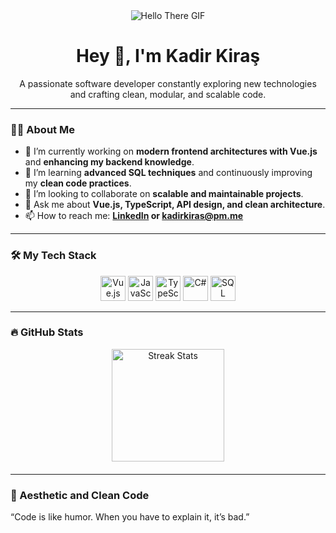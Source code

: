 <div align="center">
  <img src="https://media1.tenor.com/m/WuOwfnsLcfYAAAAC/star-wars-obi-wan-kenobi.gif" alt="Hello There GIF" />
</div>
<h1 align="center">Hey 👋, I'm Kadir Kiraş</h1>



<p align="center">A passionate software developer constantly exploring new technologies and crafting clean, modular, and scalable code.</p>

---

### 👨‍💻 About Me

- 🔭 I’m currently working on **modern frontend architectures with Vue.js** and **enhancing my backend knowledge**.
- 🌱 I’m learning **advanced SQL techniques** and continuously improving my **clean code practices**.
- 👯 I’m looking to collaborate on **scalable and maintainable projects**.
- 💬 Ask me about **Vue.js, TypeScript, API design, and clean architecture**.
- 📫 How to reach me: **[LinkedIn](https://www.linkedin.com/in/kadirkiras/) or kadirkiras@pm.me**

---

### 🛠 My Tech Stack

<div align="center">
  <img src="https://cdn.jsdelivr.net/gh/devicons/devicon/icons/vuejs/vuejs-original.svg" height="40" alt="Vue.js" />
  <img src="https://cdn.jsdelivr.net/gh/devicons/devicon/icons/javascript/javascript-plain.svg" height="40" alt="JavaScript" />
  <img src="https://cdn.jsdelivr.net/gh/devicons/devicon/icons/typescript/typescript-plain.svg" height="40" alt="TypeScript" />
  <img src="https://cdn.jsdelivr.net/gh/devicons/devicon/icons/csharp/csharp-plain.svg" height="40" alt="C#" />
  <img src="https://cdn.jsdelivr.net/gh/devicons/devicon/icons/microsoftsqlserver/microsoftsqlserver-plain.svg" height="40" alt="SQL Server" />
</div>

---

### 🔥 GitHub Stats

<div align="center" style="display: flex; justify-content: center; align-items: center; gap: 20px; margin-bottom: 20px;">
<!--     <img src="https://github-readme-stats.vercel.app/api?username=kadirkiras&count_private=true&show_icons=true&theme=dark" height="180" alt="GitHub Stats" /> -->
    <img src="https://streak-stats.demolab.com?user=kadirkiras&locale=en&mode=daily&theme=dark&hide_border=true&border_radius=5" height="180" alt="Streak Stats" />
<!--     <img src="https://github-readme-stats.vercel.app/api/top-langs/?username=kadirkiras&theme=dark&layout=compact&langs_count=8" height="180" alt="Top Languages" /> -->
</div>

---

### 🎨 Aesthetic and Clean Code

“Code is like humor. When you have to explain it, it’s bad.”
